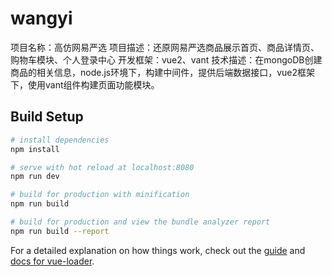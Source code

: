 # wangyi

项目名称：高仿网易严选
项目描述：还原网易严选商品展示首页、商品详情页、购物车模块、个人登录中心
开发框架：vue2、vant
技术描述：在mongoDB创建商品的相关信息，node.js环境下，构建中间件，提供后端数据接口，vue2框架下，使用vant组件构建页面功能模块。

## Build Setup

``` bash
# install dependencies
npm install

# serve with hot reload at localhost:8080
npm run dev

# build for production with minification
npm run build

# build for production and view the bundle analyzer report
npm run build --report
```

For a detailed explanation on how things work, check out the [guide](http://vuejs-templates.github.io/webpack/) and [docs for vue-loader](http://vuejs.github.io/vue-loader).
